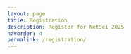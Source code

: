 ```yaml
---
layout: page
title: Registration
description: Register for NetSci 2025
navorder: 4
permalink: /registration/
---
```

